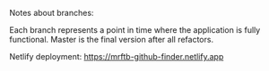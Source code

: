 Notes about branches:

Each branch represents a point in time where the application is fully functional.
Master is the final version after all refactors.

Netlify deployment: https://mrftb-github-finder.netlify.app

